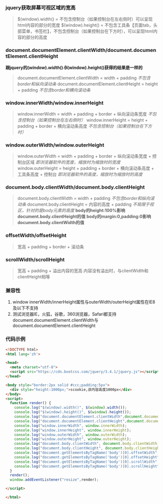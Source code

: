 ### jquery获取屏幕可视区域的宽高
> $(window).width() = 不包含控制台（如果控制台在左右侧时）可以呈现html内容的部分的宽度
> $(window).height() = 不包含工具条【页面tab，头部菜单，书签栏】，不包含控制台（如果控制台在下方时），可以呈现html内容的部分的高度

### document.documentElement.clientWidth/document.documentElement.clientHeight
**跟jquery的$(window).width()与$(window).height()获得的结果是一样的**
> document.documentElement.clientWidth = width + padding  *不包含border和纵向滚动条*
> document.documentElement.clientHeight = height + padding  *不包含border和横向滚动条*

### window.innerWidth/window.innerHeight
> window.innerWidth = width + padding + border + 纵向滚动条宽度  *不包含控制台（如果控制台在左右侧时）*
> window.innerHeight = height + padding + border + 横向滚动条高度  *不包含控制台（如果控制台在下方时）*

### window.outerWidth/window.outerHeight
> window.outerWidth = width + padding + border + 纵向滚动条宽度 + 控制台区域  *即浏览器软件的宽度，缩放时为缩放时的宽度*
> window.outerHeight = height + padding + border + 横向滚动条高度 + 工具条高度 + 控制台 *即浏览器软件的高度，缩放时为缩放时的高度*
 
### document.body.clientWidth/document.body.clientHeight
> document.body.clientWidth = width + padding *不包含border和纵向滚动条*
> document.body.clientHeight = 内容的高度 + padding *不局限于视区，针对的是body元素的高度*
**body的height:100%影响document.body.clientHeight的值**
**body的margin:0,padding:0影响document.body.clientWidth的值**

### offsetWidth/offsetHeight
> 宽高 + padding + border + 滚动条

### scrollWidth/scrollHeight
> 宽高 + padding + 溢出内容的宽高
> 内容没有溢出时，与clientWidth和clientHeight相等

### 兼容性
1. window innerWidth/innerHeight属性与outerWidth/outerHeight属性在IE8及以下不支持
2. 测试浏览器IE，火狐，谷歌，360浏览器，Safari都支持document.documentElement.clientWidth与document.documentElement.clientHeight

### 代码示例
```html
<!DOCTYPE html>
<html lang='zh'>

<head>
  <meta charset="utf-8">
  <script src="https://cdn.bootcss.com/jquery/3.4.1/jquery.js"></script>
</head>

<body style="border:2px solid #ccc;padding:5px">
  <div style="height:1000px;">scookie,该内容高度1000px</div>
</body>
<script>
  function render() {
    console.log("$(window).width()", $(window).width());
    console.log("$(window).height()", $(window).height());
    console.log("document.documentElement.clientWidth",document.documentElement.clientWidth);
    console.log("document.documentElement.clientHeight",document.documentElement.clientHeight);
    console.log("window.innerWidth", window.innerWidth);
    console.log("window.innerHeight", window.innerHeight);
    console.log("window.outerWidth", window.outerWidth);
    console.log("window.outerHeight", window.outerHeight);
    console.log("document.body.clientWidth", document.body.clientWidth);
    console.log("document.body.clientHeight", document.body.clientHeight);
    console.log("document.getElementsByTagName('body')[0].offsetWidth", document.getElementsByTagName('body')[0].offsetWidth);
    console.log("document.getElementsByTagName('body')[0].offsetHeight", document.getElementsByTagName('body')[0].offsetHeight);
    console.log("document.getElementsByTagName('body')[0].scrollWidth", document.getElementsByTagName('body')[0].scrollWidth);
    console.log("document.getElementsByTagName('body')[0].scrollHeight", document.getElementsByTagName('body')[0].scrollHeight);
  }
  render();
  window.addEventListener("resize",render);

</script>

</html>
```